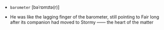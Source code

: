 - `barometer` [bəˈrɒmɪtə(r)]



-  He was like the lagging finger of the barometer, still pointing to Fair long after its companion had moved to Stormy —— the heart of the matter